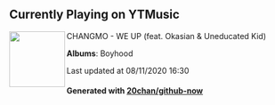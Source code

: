 ## Currently Playing on YTMusic

[<img align="left" width="100" src="https://lh3.googleusercontent.com/0cMYPk66a0LEotIBtlCZhiFWFgpY-xk_51jCCV0cdkXlkelFYxDxUllz2mpXy0NSLOgNg9qHpnf3X1zI">](https://music.youtube.com/channel/UCwPpkv2G2jCAI7bFv7dADWg)

CHANGMO - WE UP (feat. Okasian & Uneducated Kid)

**Albums**: Boyhood

Last updated at 08/11/2020 16:30

#### Generated with [20chan/github-now](https://github.com/20chan/github-now)


<!--
**20chan/20chan** is a ✨ _special_ ✨ repository because its `README.md` (this file) appears on your GitHub profile.

Here are some ideas to get you started:

- 🔭 I’m currently working on ...
- 🌱 I’m currently learning ...
- 👯 I’m looking to collaborate on ...
- 🤔 I’m looking for help with ...
- 💬 Ask me about ...
- 📫 How to reach me: ...
- 😄 Pronouns: ...
- ⚡ Fun fact: ...
-->
